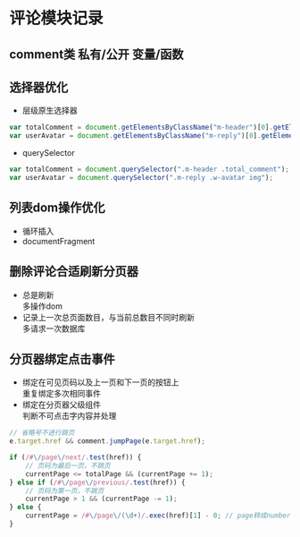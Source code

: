 # 评论模块记录

## comment类 私有/公开 变量/函数

## 选择器优化

- 层级原生选择器  
```javascript
var totalComment = document.getElementsByClassName("m-header")[0].getElementsByClassName("total_comment")[0];
var userAvatar = document.getElementsByClassName("m-reply")[0].getElementsByClassName("w-avatar")[0].getElementsByTagName("img")[0];
```
- querySelector  
```javascript
var totalComment = document.querySelector(".m-header .total_comment");
var userAvatar = document.querySelector(".m-reply .w-avatar img");
```

## 列表dom操作优化

- 循环插入  
- documentFragment

## 删除评论合适刷新分页器

- 总是刷新  
多操作dom
- 记录上一次总页面数目，与当前总数目不同时刷新  
多请求一次数据库

## 分页器绑定点击事件

- 绑定在可见页码以及上一页和下一页的按钮上   
重复绑定多次相同事件
- 绑定在分页器父级组件  
判断不可点击字内容并处理
```javascript
// 省略号不进行跳页
e.target.href && comment.jumpPage(e.target.href);
```
```javascript
if (/#\/page\/next/.test(href)) {
    // 页码为最后一页，不跳页
    currentPage <= totalPage && (currentPage += 1);
} else if (/#\/page\/previous/.test(href)) {
    // 页码为第一页，不跳页
    currentPage > 1 && (currentPage -= 1);
} else {
    currentPage = /#\/page\/(\d+)/.exec(href)[1] - 0; // page转成number
}
```